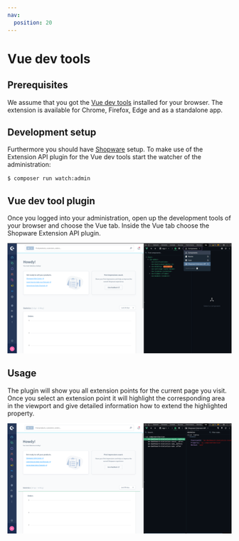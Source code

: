 ```yaml
---
nav:
  position: 20
---
```


# Vue dev tools
 
## Prerequisites
We assume that you got the [Vue dev tools](https://devtools.vuejs.org/) installed for your browser.
The extension is available for Chrome, Firefox, Edge and as a standalone app.

## Development setup
Furthermore you should have [Shopware](https://github.com/shopware/platform) setup.
To make use of the Extension API plugin for the Vue dev tools start the watcher of the administration:

```bash
$ composer run watch:admin
```

## Vue dev tool plugin
Once you logged into your administration, open up the development tools of your browser and choose the Vue tab.
Inside the Vue tab choose the Shopware Extension API plugin.

![Devtools plugin](./assets/devtools-plugin.png)

## Usage
The plugin will show you all extension points for the current page you visit.
Once you select an extension point it will highlight the corresponding area in the viewport and give detailed information how to extend the highlighted property.

![Devtools usage](./assets/devtools-usage.png)